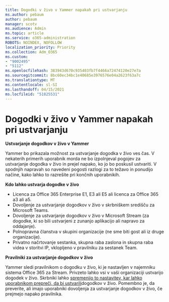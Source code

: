 ```yaml
---
title: Dogodki v živo v Yammer napakah pri ustvarjanju
ms.author: pebaum
author: pebaum
manager: scotv
ms.audience: Admin
ms.topic: article
ms.service: o365-administration
ROBOTS: NOINDEX, NOFOLLOW
localization_priority: Priority
ms.collection: Adm_O365
ms.custom:
- "9002495"
- "5112"
ms.openlocfilehash: 383943d670c935403fb7f4466a72474120e27e7a
ms.sourcegitcommit: 8bc60ec34bc1e40685e3976576e04a2623f63a7c
ms.translationtype: MT
ms.contentlocale: sl-SI
ms.lasthandoff: 04/15/2021
ms.locfileid: "51825531"
---
```

# <a name="live-events-in-yammer-creation-errors"></a>Dogodki v živo v Yammer napakah pri ustvarjanju

**Ustvarjanje dogodkov v živo v Yammer**

Yammer bo prikazala možnost za ustvarjanje dogodka v živo ves čas. V nekaterih primerih uporabnik morda ne bo izpolnjeval pogojev za ustvarjanje dogodka v živo in prejel napako, ko jo bo poskusil ustvariti. V spodnjih napravah so navedeni pogosti razlogi za to težavo in ponudijo načine, kako lahko to razrešite pri končnih uporabnikih.

**Kdo lahko ustvarja dogodke v živo**
- Licenca za Office 365 Enterprise E1, E3 ali E5 ali licenca za Office 365 a3 ali a5.
- Dovoljenje za ustvarjanje dogodkov v živo v skrbniškem središču za Microsoft Teams.
- Dovoljenje za ustvarjanje dogodkov v živo v Microsoft Stream (za dogodke, ki so bili ustvarjeni z zunanjo aplikacijo ali napravo za oddajanje).
- Polnopravna članstva v skupini organizacije (ne sme biti gost ali iz druge organizacije).
- Privatno načrtovanje sestanka, skupna raba zaslona in skupna raba videa v storitvi IP, vklopljeno v pravilniku za sestanek Team.

**Pravilniki za ustvarjanje dogodkov v živo**

Yammer sledi pravilnikom o dogodku v živo, ki je nastavljen v najemniku sistema Office 365 za Stream. Privzeto lahko vsi v vaši organizaciji ustvarijo dogodek v živo. Skrbniki lahko [spremenijo to nastavitev, kar lahko uporabnikom prepreči, da bi ustvarili](https://docs.microsoft.com/stream/live-event-administration#enabling-and-restricting-users-to-creating)dogodkov v živo. Pomembno je, da preverite, ali imajo uporabniki dovoljenja za ustvarjanje dogodkov v živo, če prejmejo napako pravilnika.
